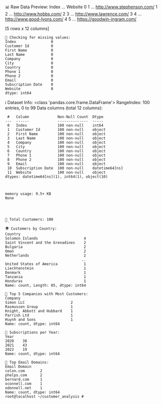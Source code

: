 
📊 Raw Data Preview:
   Index  ...                      Website
0      1  ...   http://www.stephenson.com/
1      2  ...        http://www.hobbs.com/
2      3  ...     http://www.lawrence.com/
3      4  ...   http://www.good-lyons.com/
4      5  ...  https://goodwin-ingram.com/

[5 rows x 12 columns] 
```
🧹 Checking for missing values:
Index                0
Customer Id          0
First Name           0
Last Name            0
Company              0
City                 0
Country              0
Phone 1              0
Phone 2              0
Email                0
Subscription Date    0
Website              0
dtype: int64 
```
ℹ️ Dataset Info:
<class 'pandas.core.frame.DataFrame'>
RangeIndex: 100 entries, 0 to 99
Data columns (total 12 columns):
```
 #   Column             Non-Null Count  Dtype         
---  ------             --------------  -----         
 0   Index              100 non-null    int64         
 1   Customer Id        100 non-null    object        
 2   First Name         100 non-null    object        
 3   Last Name          100 non-null    object        
 4   Company            100 non-null    object        
 5   City               100 non-null    object        
 6   Country            100 non-null    object        
 7   Phone 1            100 non-null    object        
 8   Phone 2            100 non-null    object        
 9   Email              100 non-null    object        
 10  Subscription Date  100 non-null    datetime64[ns]
 11  Website            100 non-null    object
dtypes: datetime64[ns](1), int64(1), object(10)



memory usage: 9.5+ KB
None
```

```



👥 Total Customers: 100
``
🌍 Customers by Country:
Country
Solomon Islands                     4
Saint Vincent and the Grenadines    2
Bulgaria                            2
Oman                                2
Netherlands                         2
                                   ..
United States of America            1
Liechtenstein                       1
Denmark                             1
Tanzania                            1
Honduras                            1
Name: count, Length: 85, dtype: int64 

🏢 Top 5 Companies with Most Customers:
Company
Simon LLC                     2
Rasmussen Group               1
Knight, Abbott and Hubbard    1
Parrish Ltd                   1
Huynh and Sons                1
Name: count, dtype: int64 

📅 Subscriptions per Year:
Year
2020    38
2021    43
2022    19
Name: count, dtype: int64 

📧 Top Email Domains:
Email Domain
colon.com       2
phelps.com      2
bernard.com     1
oconnell.com    1
odonnell.net    1
Name: count, dtype: int64
root@localhost ~/customer_analysis # 
```
